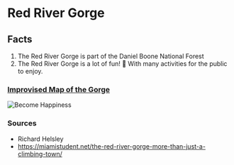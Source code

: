 # Red River Gorge

## Facts
1. The Red River Gorge is part of the Daniel Boone National Forest
2. The Red River Gorge is a lot of fun! 🎉  With many activities for the public to enjoy. 

### [Improvised Map of the Gorge](http://scottdubar.com/illustration/this-months-map-illustration-red-river/)

![Become Happiness](https://i0.wp.com/miamistudent.net/wp-content/uploads/2017/10/RiverGorge_Travel_DevonShuman.jpg?resize=1280%2C640&ssl=1)

### Sources
* Richard Helsley
* https://miamistudent.net/the-red-river-gorge-more-than-just-a-climbing-town/
